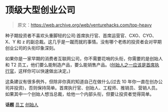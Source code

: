 # 顶级大型创业公司

> 原文：<https://web.archive.org/web/venturehacks.com/top-heavy>

种子期投资者不喜欢头重脚轻的公司:首席执行官、首席运营官、CXO、CYO、X、Y 和 z 的副总裁。这几乎是一蹴而就的事情。没有哪个老练的投资者会对早期创业公司的头衔印象深刻。

如果你是一家早期的消费者互联网公司，你不需要花哨的头衔，你需要的是创始人和 T2 员工，他们要么能制造产品，要么能销售产品。([创始人之一应该是首席执行官](https://web.archive.org/web/20221128055454/http://venturehacks.com/articles/co-founder-interview)，这样你可以快速做出决定。)

这条建议有很多例外，但除非你真的知道自己在做什么(过去 10 年你一直在创办公司并投资)，否则保持简单。首席执行官、创始人、工程师、推销员、营销人员。如果其中一个创始人想当总裁，给他一个内部头衔，但要让投资者觉得简单。

**话题** [员工](https://web.archive.org/web/20221128055454/https://venturehacks.com/topics/employees) [创始人](https://web.archive.org/web/20221128055454/https://venturehacks.com/topics/founders)